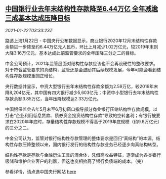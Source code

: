 <!--1611287723000-->
[中国银行业去年末结构性存款降至6.44万亿 全年减逾三成基本达成压降目标](https://cn.reuters.com/article/china-bank-structured-deposit-0122-idCNKBS29R0ED)
------

<div><i>2021-01-22T03:33:23Z</i></div><p>路透上海1月22日 - 中国央行公布数据显示，商业银行2020年12月末结构性存款余额进一步降至约6.44万亿元人民币，环比上月减少1.02万亿元，较2019年末则大降3.16万亿元，基本达成此前监管要求的全年压降三分之二的目标。</p><p>中金公司预计，2021年监管层面对结构性存款应该也不会再设硬性的整改要求。对于符合监管要求的真结构，监管还是会鼓励其后续规模发展，今年可能会看到结构性存款规模重回正增长。</p><p>央行数据并显示，中资大型银行去年末结构性存款余额为2.59万亿，较2019年末降8,204亿元，其中国有四大银行减少5,603亿元；中资中小型银行去年末结构性存款余额3.85万亿，当年压降规模达2.33万亿元。</p><p>中国银保监会去年5月末至6月初窗口指导部分商业银行压缩结构性存款规模，以打击“企业利用低息贷款、债券资金投资结构性存款”导致的空转套利；有银行被要求在2020年年底时，存量结构性存款规模不得高于2019年底规模（约9.6万亿元）的三分之二。</p><p>中金公司认为，监管对银行结构性存款管理的整体要求是回归“真结构”的本源。结构性存款压降整顿以来，国内银行发行的结构性存款业务已经逐步向真结构转型。</p><p>结构性存款是存款与金融衍生工具的混合体，凭借高收益特征，逐渐成为各类银行吸储和维护企业客户的利器，但这也变相抬高了银行负债端的成本。（完）</p><p>参看详情，请点选中国央行网站 <a href="http://www.pbc.gov.cn/diaochatongjisi/116219/116319/3959050/3959053/index.html">here</a></p>
